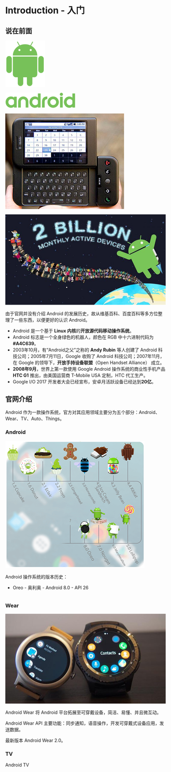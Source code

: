 # Introduction - 入门

## 说在前面

![android_robot_2014](images/android_robot_2014.png)

![android_logo_2014](images/android_logo_2014.png)

![htc_g1](images/htc_g1.jpg)

![2_billion_monthly_active_devices](images/2_billion_monthly_active_devices.jpg)

由于官网并没有介绍 Android 的发展历史，故从维基百科、百度百科等多方位整理了一些东西，以便更好的认识 Android。

- Android 是一个基于 **Linux 内核**的**开放源代码移动操作系统**。
- Android 标志是一个全身绿色的机器人，颜色在 RGB 中十六进制代码为 **#A4C639**。
- 2003年10月，有“Android之父”之称的 **Andy Rubin** 等人创建了 Android 科技公司；2005年7月11日，Google 收购了 Android 科技公司；2007年11月，在 Google 的领导下，**开放手持设备联盟**（Open Handset Alliance） 成立。
- **2008年9月**，世界上第一款使用 Google Android 操作系统的商业性手机产品 **HTC G1** 推出，由美国运营商 T-Mobile USA 定制，HTC 代工生产。
- Google I/O 2017 开发者大会已经宣布，安卓月活跃设备已经达到**20亿**。


## 官网介绍

Android 作为一款操作系统，官方对其应用领域主要分为五个部分：Android、Wear、TV、Auto、Things。

### Android

![android_version_list](images/android_version_list.png)

Android 操作系统的版本历史：

- Oreo - 奥利奥 - Android 8.0 - API 26


```

```

### Wear

![android_wear](images/android_wear.jpg)

Android Wear 将 Android 平台拓展至可穿戴设备，简洁、易懂、并且微互动。

Android Wear API 主要功能：同步通知，语音操作，开发可穿戴式设备应用，发送数据。

最新版本 Android Wear 2.0。

### TV

Android TV 